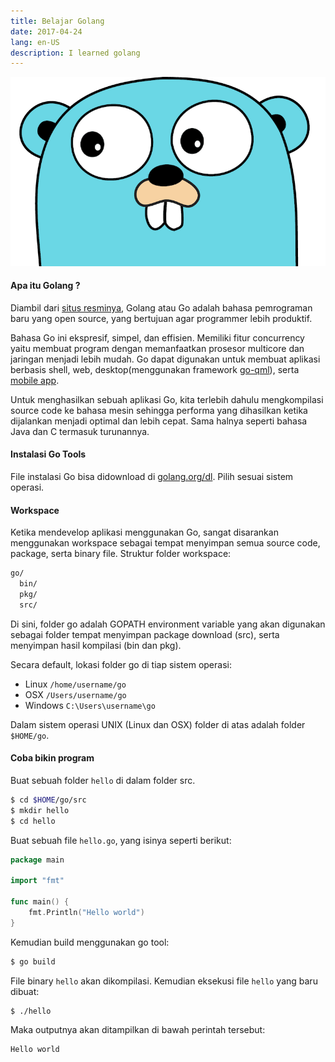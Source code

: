 ```yaml
---
title: Belajar Golang
date: 2017-04-24
lang: en-US
description: I learned golang
---
```


![gopher](./gopher.png)

#### Apa itu Golang ?

Diambil dari [situs resminya](https://golang.org/doc), Golang atau Go adalah bahasa pemrograman baru yang open source, yang bertujuan agar programmer lebih produktif.

Bahasa Go ini ekspresif, simpel, dan effisien. Memiliki fitur concurrency yaitu membuat program dengan memanfaatkan prosesor multicore dan jaringan menjadi lebih mudah. Go dapat digunakan untuk membuat aplikasi berbasis shell, web, desktop(menggunakan framework [go-qml](https://github.com/go-qml/qml)), serta [mobile app](https://github.com/golang/mobile).

Untuk menghasilkan sebuah aplikasi Go, kita terlebih dahulu mengkompilasi source code ke bahasa mesin sehingga performa yang dihasilkan ketika dijalankan menjadi optimal dan lebih cepat. Sama halnya seperti bahasa Java dan C termasuk turunannya.

#### Instalasi Go Tools

File instalasi Go bisa didownload di [golang.org/dl](https://golang.org/dl). Pilih sesuai sistem operasi.

#### Workspace

Ketika mendevelop aplikasi menggunakan Go, sangat disarankan menggunakan workspace sebagai tempat menyimpan semua source code, package, serta binary file. Struktur folder workspace:

```bash
go/
  bin/
  pkg/
  src/
```

Di sini, folder go adalah GOPATH environment variable yang akan digunakan sebagai folder tempat menyimpan package download (src), serta menyimpan hasil kompilasi (bin dan pkg).

Secara default, lokasi folder go di tiap sistem operasi:

- Linux `/home/username/go`
- OSX `/Users/username/go`
- Windows `C:\Users\username\go`

Dalam sistem operasi UNIX (Linux dan OSX) folder di atas adalah folder `$HOME/go`.

#### Coba bikin program

Buat sebuah folder `hello` di dalam folder src.

```bash
$ cd $HOME/go/src
$ mkdir hello
$ cd hello
```

Buat sebuah file `hello.go`, yang isinya seperti berikut:

```go
package main

import "fmt"

func main() {
    fmt.Println("Hello world")
}
```

Kemudian build menggunakan go tool:

```bash
$ go build
```

File binary `hello` akan dikompilasi.
Kemudian eksekusi file `hello` yang baru dibuat:

```bash
$ ./hello
```

Maka outputnya akan ditampilkan di bawah perintah tersebut:

```bash
Hello world
```
